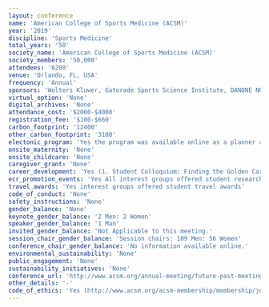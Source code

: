 ```yaml
---
layout: conference 
name: 'American College of Sports Medicine (ACSM)'
year: '2019'
discipline: 'Sports Medicine'
total_years: '50'
society_name: 'American College of Sports Medicine (ACSM)'
society_members: '50,000'
attendees: '6200'
venue: 'Orlando, FL, USA'
frequency: 'Annual'
sponsors: 'Wolters Kluwer, Gatorade Sports Science Institute, DANONE NUTRICIA, AD Instruments, FMS move well move often, ftj Forrest T.Jones & Company, MOFFITT Cancer Center, POLAR, Technology M The Wellness Company, Tekscan, The University of TAMPA'
virtual_option: 'None'
digital_archives: 'None'
attendance_cost: '$2000-$4000'
registration_fee: '$100-$660'
carbon_footprint: '12400'
other_carbon_footprint: '3100'
electonic_program: 'Yes the program was available online as a planner and a .pdf file.'
onsite_maternity: 'None'
onsite_childcare: 'None'
caregiver_grant: 'None'
career_development: 'Yes (1. Student Colloquium: Finding the Golden Career for You: A Fireside Chat with Health Professionals  2. Meet the Experts Luncheon)'
ecr_promotion_events: 'Yes All interest groups offered student research awards (1. Psychology and Behavior Interest Group- Marsh Center Student Research Award  2. Noninvasive Physiological Measurement Interest Group student research award  3. Biomechanics interest group  4. Aging interest group  5. Nutrition interest group  6. Epidemiology and Biostatistics Interest Group  7. Medicine & Science in Team Sports Interest Group  8. Environmental & Occupational Physiology Interest Group 9. Presidents Cup Poster Competition)'
travel_awards: 'Yes interest groups offered student travel awards'
code_of_conduct: 'None'
safety_instructions: 'None'
gender_balance: 'None'
keynote_gender_balance: '2 Men: 2 Women'
speaker_gender_balance: '1 Man'
invited_gender_balance: 'Not Applicable to this meeting.'
session_chair_gender_balance: 'Session chairs: 109 Men: 56 Women'
conference_chair_gender_balance: 'No information available online.'
environmental_sustainability: 'None'
public_engagement: 'None'
sustainability_initiatives: 'None'
conference_url: 'http://www.acsm.org/annual-meeting/future-past-meetings/2019-orlando-fl'
other_details: '-'
code_of_ethics: 'Yes (http://www.acsm.org/acsm-membership/membership/join/acsm-member-code-of-ethics)'
---
```


